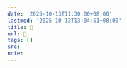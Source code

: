 ```yaml
---
date: '2025-10-13T11:30:00+08:00'
lastmod: '2025-10-13T13:04:51+08:00'
title: 󰤂
url: 󰤂
tags: []
src:
note:
---
```

